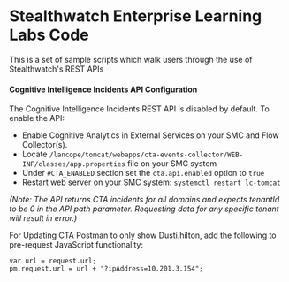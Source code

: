 # Stealthwatch Enterprise Learning Labs Code

This is a set of sample scripts which walk users through the use of Stealthwatch's REST APIs

#### **Cognitive Intelligence Incidents API Configuration**
The Cognitive Intelligence Incidents REST API is disabled by default. To enable the API:

* Enable Cognitive Analytics in External Services on your SMC and Flow Collector(s).
* Locate `/lancope/tomcat/webapps/cta-events-collector/WEB-INF/classes/app.properties` file on your SMC system
* Under `#CTA_ENABLED` section set the `cta.api.enabled` option to `true`
* Restart web server on your SMC system: `systemctl restart lc-tomcat`

*(Note: The API returns CTA incidents for all domains and expects tenantId to be 0 in the API path parameter. Requesting data for any specific tenant will result in error.)*

For Updating CTA Postman to only show Dusti.hilton, add the following to pre-request JavaScript functionality:
```
var url = request.url;
pm.request.url = url + "?ipAddress=10.201.3.154";
```
